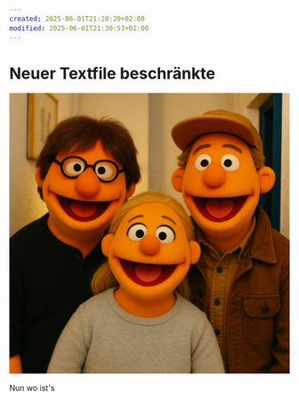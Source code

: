 ```yaml
---
created: 2025-06-01T21:28:20+02:00
modified: 2025-06-01T21:30:53+02:00
---
```


# Neuer Textfile beschränkte

![Image](./7509e7f09d2754b1081144d442a140bb.png)

Nun wo ist's
